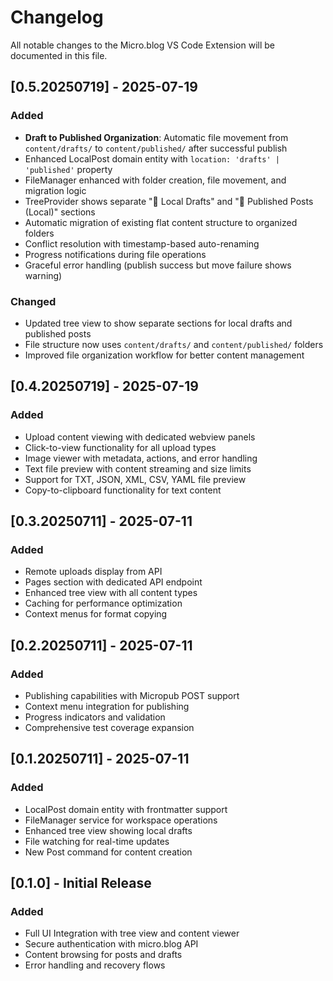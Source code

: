 # Changelog

All notable changes to the Micro.blog VS Code Extension will be documented in this file.

## [0.5.20250719] - 2025-07-19

### Added
- **Draft to Published Organization**: Automatic file movement from `content/drafts/` to `content/published/` after successful publish
- Enhanced LocalPost domain entity with `location: 'drafts' | 'published'` property
- FileManager enhanced with folder creation, file movement, and migration logic
- TreeProvider shows separate "📝 Local Drafts" and "📄 Published Posts (Local)" sections
- Automatic migration of existing flat content structure to organized folders
- Conflict resolution with timestamp-based auto-renaming
- Progress notifications during file operations
- Graceful error handling (publish success but move failure shows warning)

### Changed
- Updated tree view to show separate sections for local drafts and published posts
- File structure now uses `content/drafts/` and `content/published/` folders
- Improved file organization workflow for better content management

## [0.4.20250719] - 2025-07-19

### Added
- Upload content viewing with dedicated webview panels
- Click-to-view functionality for all upload types
- Image viewer with metadata, actions, and error handling
- Text file preview with content streaming and size limits
- Support for TXT, JSON, XML, CSV, YAML file preview
- Copy-to-clipboard functionality for text content

## [0.3.20250711] - 2025-07-11

### Added
- Remote uploads display from API
- Pages section with dedicated API endpoint
- Enhanced tree view with all content types
- Caching for performance optimization
- Context menus for format copying

## [0.2.20250711] - 2025-07-11

### Added
- Publishing capabilities with Micropub POST support
- Context menu integration for publishing
- Progress indicators and validation
- Comprehensive test coverage expansion

## [0.1.20250711] - 2025-07-11

### Added
- LocalPost domain entity with frontmatter support
- FileManager service for workspace operations
- Enhanced tree view showing local drafts
- File watching for real-time updates
- New Post command for content creation

## [0.1.0] - Initial Release

### Added
- Full UI Integration with tree view and content viewer
- Secure authentication with micro.blog API
- Content browsing for posts and drafts
- Error handling and recovery flows